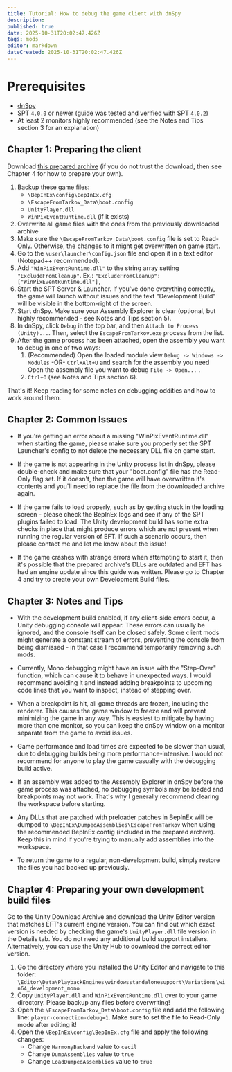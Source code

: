```yaml
---
title: Tutorial: How to debug the game client with dnSpy
description: 
published: true
date: 2025-10-31T20:02:47.426Z
tags: mods
editor: markdown
dateCreated: 2025-10-31T20:02:47.426Z
---
```


# Prerequisites
- [dnSpy](https://github.com/dnSpyEx/dnSpy)
- SPT `4.0.0` or newer (guide was tested and verified with SPT `4.0.2`)
- At least 2 monitors highly recommended (see the Notes and Tips section 3 for an explanation)

## Chapter 1: Preparing the client

Download [this prepared archive](https://mega.nz/file/38w1lQjC#kqKSaYBdcWzOASflUpwsYPC6I6DOqXzuq3157LPoLRg) (if you do not trust the download, then see Chapter 4 for how to prepare your own).
    
1. Backup these game files:
	- `\BepInEx\config\BepInEx.cfg`
	- `\EscapeFromTarkov_Data\boot.config`
	- `UnityPlayer.dll`
	- `WinPixEventRuntime.dll` (if it exists) 
2. Overwrite all game files with the ones from the previously downloaded archive
3. Make sure the `\EscapeFromTarkov_Data\boot.config` file is set to Read-Only. Otherwise, the changes to it might get overwritten on game start.
4. Go to the `\user\launcher\config.json` file and open it in a text editor (Notepad++ recommended).
5. Add `"WinPixEventRuntime.dll"` to the string array setting `"ExcludeFromCleanup"`. Ex.: `"ExcludeFromCleanup": ["WinPixEventRuntime.dll"],`
6. Start the SPT Server & Launcher. If you've done everything correctly, the game will launch without issues and the text "Development Build" will be visible in the bottom-right of the screen.
7. Start dnSpy. Make sure your Assembly Explorer is clear (optional, but highly recommended - see Notes and Tips section 5).
8. In dnSpy, click `Debug` in the top bar, and then `Attach to Process (Unity)...`. Then, select the `EscapeFromTarkov.exe` process from the list.
9. After the game process has been attached, open the assembly you want to debug in one of two ways:
	1. (Recommended) Open the loaded module view `Debug -> Windows -> Modules` -OR- `Ctrl+Alt+U` and search for the assembly you need Open the assembly file you want to debug `File -> Open...` .
	2. `Ctrl+O` (see Notes and Tips section 6).
  
That's it! Keep reading for some notes on debugging oddities and how to work around them.

## Chapter 2: Common Issues

- If you're getting an error about a missing "WinPixEventRuntime.dll" when starting the game, please make sure you properly set the SPT Launcher's config to not delete the necessary DLL file on game start.

- If the game is not appearing in the Unity process list in dnSpy, please double-check and make sure that your "boot.config" file has the Read-Only flag set. If it doesn't, then the game will have overwritten it's contents and you'll need to replace the file from the downloaded archive again.

- If the game fails to load properly, such as by getting stuck in the loading screen - please check the BepInEx logs and see if any of the SPT plugins failed to load. The Unity development build has some extra checks in place that might produce errors which are not present when running the regular version of EFT. If such a scenario occurs, then please contact me and let me know about the issue!

- If the game crashes with strange errors when attempting to start it, then it's possible that the prepared archive's DLLs are outdated and EFT has had an engine update since this guide was written. Please go to Chapter 4 and try to create your own Development Build files.


## Chapter 3: Notes and Tips

- With the development build enabled, if any client-side errors occur, a Unity debugging console will appear. These errors can usually be ignored, and the console itself can be closed safely. Some client mods might generate a constant stream of errors, preventing the console from being dismissed - in that case I recommend temporarily removing such mods.

- Currently, Mono debugging might have an issue with the "Step-Over" function, which can cause it to behave in unexpected ways. I would recommend avoiding it and instead adding breakpoints to upcoming code lines that you want to inspect, instead of stepping over.

- When a breakpoint is hit, all game threads are frozen, including the renderer. This causes the game window to freeze and will prevent minimizing the game in any way. This is easiest to mitigate by having more than one monitor, so you can keep the dnSpy window on a monitor separate from the game to avoid issues.

- Game performance and load times are expected to be slower than usual, due to debugging builds being more performance-intensive. I would not recommend for anyone to play the game casually with the debugging build active.

- If an assembly was added to the Assembly Explorer in dnSpy before the game process was attached, no debugging symbols may be loaded and breakpoints may not work. That's why I generally recommend clearing the workspace before starting.

- Any DLLs that are patched with preloader patches in BepInEx will be dumped to `\BepInEx\DumpedAssemblies\EscapeFromTarkov` when using the recommended BepInEx config (included in the prepared archive). Keep this in mind if you're trying to manually add assemblies into the workspace.

- To return the game to a regular, non-development build, simply restore the files you had backed up previously.

## Chapter 4: Preparing your own development build files

Go to the Unity Download Archive and download the Unity Editor version that matches EFT's current engine version. You can find out which exact version is needed by checking the game's `UnityPlayer.dll` file version in the Details tab. You do not need any additional build support installers. Alternatively, you can use the Unity Hub to download the correct editor version.


1. Go the directory where you installed the Unity Editor and navigate to this folder: `\Editor\Data\PlaybackEngines\windowsstandalonesupport\Variations\win64_development_mono`
2. Copy `UnityPlayer.dll` and `WinPixEventRuntime.dll` over to your game directory. Please backup any files before overwriting!
3. Open the `\EscapeFromTarkov_Data\boot.config` file and add the following line: `player-connection-debug=1`. Make sure to set the file to Read-Only mode after editing it!
4. Open the `\BepInEx\config\BepInEx.cfg` file and apply the following changes:
	- Change `HarmonyBackend` value to `cecil`
	- Change `DumpAssemblies` value to `true`
	- Change `LoadDumpedAssemblies` value to `true`